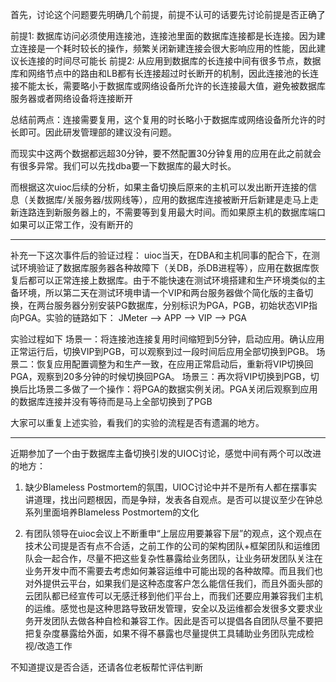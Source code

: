 首先，讨论这个问题要先明确几个前提，前提不认可的话要先讨论前提是否正确了

前提1: 数据库访问必须使用连接池，连接池里面的数据库连接都是长连接。因为建立连接是一个耗时较长的操作，频繁关闭新建连接会很大影响应用的性能，因此建议长连接的时间尽可能长
前提2: 从应用到数据库的长连接中间有很多节点，数据库和网络节点中的路由和LB都有长连接超过时长断开的机制，因此连接池的长连接不能太长，需要略小于数据库或网络设备所允许的长连接最大值，避免被数据库服务器或者网络设备将连接断开

总结前两点：连接需要复用，这个复用的时长略小于数据库或网络设备所允许的时长即可。因此研发管理部的建议没有问题。

而现实中这两个数据都远超30分钟，要不然配置30分钟复用的应用在此之前就会有很多异常。我们可以先找dba要一下数据库的最大时长。

而根据这次uioc后续的分析，如果主备切换后原来的主机可以发出断开连接的信息（关数据库/关服务器/拔网线等），应用的数据库连接被断开后新建是走马上走新连路连到新服务器上的，不需要等到复用最大时间。而如果原主机的数据库端口如果可以正常工作，没有断开的

-------

补充一下这次事件后的验证过程：
uioc当天，在DBA和主机同事的配合下，在测试环境验证了数据库服务器各种故障下（关DB，杀DB进程等），应用在数据库恢复后都可以正常连接上数据库。由于不能快速在测试环境搭建和生产环境类似的主备环境，所以第二天在测试环境申请一个VIP和两台服务器做个简化版的主备切换，在两台服务器分别安装PG数据库，分别标识为PGA，PGB，初始状态VIP指向PGA。实验的链路如下：
JMeter --> APP --> VIP --> PGA

实验过程如下
场景一：将连接池连接复用时间缩短到5分钟，启动应用。确认应用正常运行后，切换VIP到PGB，可以观察到过一段时间后应用全部切换到PGB。
场景二：恢复应用配置调整为和生产一致，在应用正常启动后，重新将VIP切换回PGA，观察到20多分钟的时候切换回PGA。
场景三：再次将VIP切换到PGB，切换后比场景二多做了一个操作：将PGA的数据实例关闭。PGA关闭后观察到应用的数据库连接并没有等待而是马上全部切换到了PGB

大家可以重复上述实验，看我们的实验的流程是否有遗漏的地方。

-----

近期参加了一个由于数据库主备切换引发的UIOC讨论，感觉中间有两个可以改进的地方：
1. 缺少Blameless Postmortem的氛围，UIOC讨论中并不是所有人都在摆事实讲道理，找出问题根因，而是争辩，发表各自观点。是否可以提议至少在钟总系列里面培养Blameless Postmortem的文化
   
2. 有团队领导在uioc会议上不断重申“上层应用要兼容下层”的观点，这个观点在技术公司提是否有点不合适，之前工作的公司的架构团队+框架团队和运维团队会一起合作，尽量不把这些复杂性暴露给业务团队，让业务研发团队关注在业务开发中而不需要去考虑如何兼容运维中可能出现的各种故障。而且我们也对外提供云平台，如果我们是这种态度客户怎么能信任我们，而且外面头部的云团队都已经宣传可以无感迁移到他们平台上，而我们还要应用兼容我们主机的运维。感觉也是这种思路导致研发管理，安全以及运维都会发很多文要求业务开发团队去做各种自检和兼容工作。因此是否可以提倡各自团队尽量不要把把复杂度暴露给外面，如果不得不暴露也尽量提供工具辅助业务团队完成检视/改造工作

不知道提议是否合适，还请各位老板帮忙评估判断